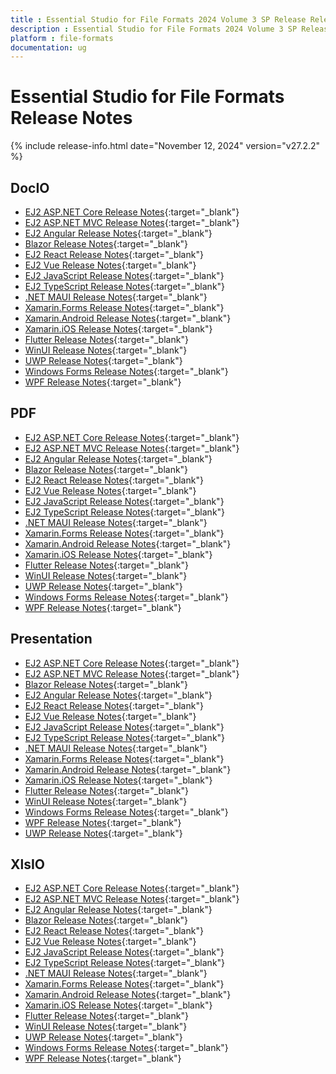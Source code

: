 ```yaml
---
title : Essential Studio for File Formats 2024 Volume 3 SP Release Release Notes  
description : Essential Studio for File Formats 2024 Volume 3 SP Release Release Notes  
platform : file-formats
documentation: ug
---
```


# Essential Studio for File Formats  Release Notes  

{% include release-info.html date="November 12, 2024" version="v27.2.2" %} 




## DocIO

* [EJ2 ASP.NET Core Release Notes](https://ej2.syncfusion.com/aspnetcore/documentation/release-notes/27.2.2#docio){:target="_blank"}
* [EJ2 ASP.NET MVC Release Notes](https://ej2.syncfusion.com/aspnetmvc/documentation/release-notes/27.2.2#docio){:target="_blank"}
* [EJ2 Angular Release Notes](https://ej2.syncfusion.com/angular/documentation/release-notes/27.2.2#docio){:target="_blank"}
* [Blazor Release Notes](https://blazor.syncfusion.com/documentation/release-notes/27.2.2#docio){:target="_blank"}
* [EJ2 React Release Notes](https://ej2.syncfusion.com/react/documentation/release-notes/27.2.2#docio){:target="_blank"}
* [EJ2 Vue  Release Notes](https://ej2.syncfusion.com/vue/documentation/release-notes/27.2.2#docio){:target="_blank"}
* [EJ2 JavaScript Release Notes](https://ej2.syncfusion.com/javascript/documentation/release-notes/27.2.2#docio){:target="_blank"}
* [EJ2 TypeScript Release Notes](https://ej2.syncfusion.com/documentation/release-notes/27.2.2#docio){:target="_blank"}
* [.NET MAUI Release Notes](/maui/release-notes/v27.2.2#docio){:target="_blank"}
* [Xamarin.Forms Release Notes](/xamarin/release-notes/v27.2.2#docio){:target="_blank"}
* [Xamarin.Android Release Notes](/xamarin-android/release-notes/v27.2.2#docio){:target="_blank"}
* [Xamarin.iOS Release Notes](/xamarin-ios/release-notes/v27.2.2#docio){:target="_blank"}
* [Flutter Release Notes](/flutter/release-notes/v27.2.2#docio){:target="_blank"}
* [WinUI Release Notes](/winui/release-notes/v27.2.2#docio){:target="_blank"}
* [UWP Release Notes](/uwp/release-notes/v27.2.2#docio){:target="_blank"}
* [Windows Forms Release Notes](/windowsforms/release-notes/v27.2.2#docio){:target="_blank"}
* [WPF Release Notes](/wpf/release-notes/v27.2.2#docio){:target="_blank"}



## PDF

* [EJ2 ASP.NET Core Release Notes](https://ej2.syncfusion.com/aspnetcore/documentation/release-notes/27.2.2#pdf){:target="_blank"}
* [EJ2 ASP.NET MVC Release Notes](https://ej2.syncfusion.com/aspnetmvc/documentation/release-notes/27.2.2#pdf){:target="_blank"}
* [EJ2 Angular Release Notes](https://ej2.syncfusion.com/angular/documentation/release-notes/27.2.2#pdf){:target="_blank"}
* [Blazor Release Notes](https://blazor.syncfusion.com/documentation/release-notes/27.2.2#pdf){:target="_blank"}
* [EJ2 React Release Notes](https://ej2.syncfusion.com/react/documentation/release-notes/27.2.2#pdf){:target="_blank"}
* [EJ2 Vue  Release Notes](https://ej2.syncfusion.com/vue/documentation/release-notes/27.2.2#pdf){:target="_blank"}
* [EJ2 JavaScript Release Notes](https://ej2.syncfusion.com/javascript/documentation/release-notes/27.2.2#pdf){:target="_blank"}
* [EJ2 TypeScript Release Notes](https://ej2.syncfusion.com/documentation/release-notes/27.2.2#pdf){:target="_blank"}
* [.NET MAUI Release Notes](/maui/release-notes/v27.2.2#pdf){:target="_blank"}
* [Xamarin.Forms Release Notes](/xamarin/release-notes/v27.2.2#pdf){:target="_blank"}
* [Xamarin.Android Release Notes](/xamarin-android/release-notes/v27.2.2#pdf){:target="_blank"}
* [Xamarin.iOS Release Notes](/xamarin-ios/release-notes/v27.2.2#pdf){:target="_blank"}
* [Flutter Release Notes](/flutter/release-notes/v27.2.2#pdf){:target="_blank"}
* [WinUI Release Notes](/winui/release-notes/v27.2.2#pdf){:target="_blank"}
* [UWP Release Notes](/uwp/release-notes/v27.2.2#pdf){:target="_blank"}
* [Windows Forms Release Notes](/windowsforms/release-notes/v27.2.2#pdf){:target="_blank"}
* [WPF Release Notes](/wpf/release-notes/v27.2.2#pdf){:target="_blank"}


## Presentation

* [EJ2 ASP.NET Core Release Notes](https://ej2.syncfusion.com/aspnetcore/documentation/release-notes/27.2.2#presentation){:target="_blank"}
* [EJ2 ASP.NET MVC Release Notes](https://ej2.syncfusion.com/aspnetmvc/documentation/release-notes/27.2.2#presentation){:target="_blank"}
* [Blazor Release Notes](https://blazor.syncfusion.com/documentation/release-notes/27.2.2#presentation){:target="_blank"}
* [EJ2 Angular Release Notes](https://ej2.syncfusion.com/angular/documentation/release-notes/27.2.2#presentation){:target="_blank"}
* [EJ2 React Release Notes](https://ej2.syncfusion.com/react/documentation/release-notes/27.2.2#presentation){:target="_blank"}
* [EJ2 Vue  Release Notes](https://ej2.syncfusion.com/vue/documentation/release-notes/27.2.2#presentation){:target="_blank"}
* [EJ2 JavaScript Release Notes](https://ej2.syncfusion.com/javascript/documentation/release-notes/27.2.2#presentation){:target="_blank"}
* [EJ2 TypeScript Release Notes](https://ej2.syncfusion.com/documentation/release-notes/27.2.2#presentation){:target="_blank"}
* [.NET MAUI Release Notes](/maui/release-notes/v27.2.2#presentation){:target="_blank"}
* [Xamarin.Forms Release Notes](/xamarin/release-notes/v27.2.2#presentation){:target="_blank"}
* [Xamarin.Android Release Notes](/xamarin-android/release-notes/v27.2.2#presentation){:target="_blank"}
* [Xamarin.iOS Release Notes](/xamarin-ios/release-notes/v27.2.2#presentation){:target="_blank"}
* [Flutter Release Notes](/flutter/release-notes/v27.2.2#presentation){:target="_blank"}
* [WinUI Release Notes](/winui/release-notes/v27.2.2#presentation){:target="_blank"}
* [Windows Forms Release Notes](/windowsforms/release-notes/v27.2.2#presentation){:target="_blank"}
* [WPF Release Notes](/wpf/release-notes/v27.2.2#presentation){:target="_blank"}
* [UWP Release Notes](/uwp/release-notes/v27.2.2#presentation){:target="_blank"}



## XlsIO

* [EJ2 ASP.NET Core Release Notes](https://ej2.syncfusion.com/aspnetcore/documentation/release-notes/27.2.2#xlsio){:target="_blank"}
* [EJ2 ASP.NET MVC Release Notes](https://ej2.syncfusion.com/aspnetmvc/documentation/release-notes/27.2.2#xlsio){:target="_blank"}
* [EJ2 Angular Release Notes](https://ej2.syncfusion.com/angular/documentation/release-notes/27.2.2#xlsio){:target="_blank"}
* [Blazor Release Notes](https://blazor.syncfusion.com/documentation/release-notes/27.2.2#xlsio){:target="_blank"}
* [EJ2 React Release Notes](https://ej2.syncfusion.com/react/documentation/release-notes/27.2.2#xlsio){:target="_blank"}
* [EJ2 Vue  Release Notes](https://ej2.syncfusion.com/vue/documentation/release-notes/27.2.2#xlsio){:target="_blank"}
* [EJ2 JavaScript Release Notes](https://ej2.syncfusion.com/javascript/documentation/release-notes/27.2.2#xlsio){:target="_blank"}
* [EJ2 TypeScript Release Notes](https://ej2.syncfusion.com/documentation/release-notes/27.2.2#xlsio){:target="_blank"}
* [.NET MAUI Release Notes](/maui/release-notes/v27.2.2#xlsio){:target="_blank"}
* [Xamarin.Forms Release Notes](/xamarin/release-notes/v27.2.2#xlsio){:target="_blank"}
* [Xamarin.Android Release Notes](/xamarin-android/release-notes/v27.2.2#xlsio){:target="_blank"}
* [Xamarin.iOS Release Notes](/xamarin-ios/release-notes/v27.2.2#xlsio){:target="_blank"}
* [Flutter Release Notes](/flutter/release-notes/v27.2.2#xlsio){:target="_blank"}
* [WinUI Release Notes](/winui/release-notes/v27.2.2#xlsio){:target="_blank"}
* [UWP Release Notes](/uwp/release-notes/v27.2.2#xlsio){:target="_blank"}
* [Windows Forms Release Notes](/windowsforms/release-notes/v27.2.2#xlsio){:target="_blank"}
* [WPF Release Notes](/wpf/release-notes/v27.2.2#xlsio){:target="_blank"}


